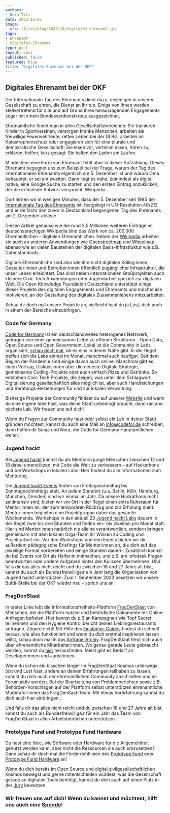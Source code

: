 ```yaml
---
authors:
- Nora Titz
date: 2022-12-05
image: 
  src: /files/blog/2022/10/digitales ehrenamt.jpg
tags:
- Ehrenamt
- Digitales-Ehrenamt
type: post
layout: post
published: false
featured: blue
title: "Digitales Ehrenamt bei der OKF"
---
```


## Digitales Ehrenamt bei der OKF

Der Internationale Tag des Ehrenamts dient dazu, diejenigen in unserer Gesellschaft zu ehren, die Dienst an ihr tun. Einige von ihnen werden stellvertretend für alle und auf Grund ihres herausragenden Engagements sogar mit einem Bundesverdienstkreuz ausgezeichnet. 

Ehrenamtliche findet man in allen Gesellschaftsbereichen: Sie trainieren Kinder in Sportvereinen, versorgen kranke Menschen, arbeiten als freiwillige Feuerwehrleute, retten Leben bei der DLRG, arbeiten im Katastrophenschutz oder engagieren sich für eine plurale und demokratische Gesellschaft; Sie lesen vor, verteilen essen, hören zu, erklären, helfen, kurz gesagt: Sie halten den Laden am Laufen.

Mindestens eine Form von Ehrenamt fehlt aber in dieser Aufzählung. Dieses Ehrenamt begegnet uns zum Beispiel bei der Frage, warum der Tag des Internationalen Ehrenamts eigentlich am 5. Dezember ist und warum Oma behauptet, er sei am zweiten. Dann liegt es nahe, zumindest als digital native, eine Google Suche zu starten und den ersten Eintrag anzuklicken, der die erlösende Antwort verspricht: Wikipedia. 

Dort lernen wir in wenigen Minuten, dass der 5. Dezember seit 1985 der [Internationale Tag des Ehrenamts](https://de.wikipedia.org/wiki/Internationaler_Tag_des_Ehrenamtes) ist, festgelegt in UN-Resolution 40/212 und er de facto den zuvor in Deutschland begangenen Tag des Ehrenamts am 2. Dezember ablöste.  

Diesen Artikel genauso wie die rund 2,5 Millionen weiteren Einträge im deutschsprachigen Wikipedia sind das Werk von ca. 200.000 Ehrenamtlichen - digitalen Ehrenamtlichen. Neben der [Wikipedia](https://de.wikipedia.org/wiki/Wikipedia:Hauptseite) arbeiten sie auch an anderen Anwendungen wie [Openstreetmap](https://www.openstreetmap.de/123/) und [Wheelmap](https://wheelmap.org/), ebenso wie an vielen Bausteinen der digitalen Basis-Infrastruktur wie z.B. Datenstandards. 

Digitale Ehrenamtliche sind also wie ihre nicht digitalen Kolleg:innen, Gestalter:innen und Betreiber:innen öffentlich zugänglicher Infrastruktur, die unser Leben erleichtert. 
Das sind neben internationalen Großprojekten auch kleinere Civic Tech Anwendungen oder Jugendarbeit speziell zur digitalen Welt. Die Open Knowledge Foundation Deutschland unterstützt einige dieser Projekte des digitalen Engagements und Ehrenamts und möchte alle motivieren, an der Gestaltung des digitalen Zusammenlebens mitzuarbeiten. 

Schau dir doch mal unsere Projekte an, vielleicht hast du ja Lust, dich auch in einem der Bereiche einzubringen.

### Code for Germany

[Code for Germany](https://www.codefor.de/) ist ein deutschlandweites heterogenes Netzwerk, getragen von einer gemeinsamen Liebe zu offenen Strukturen - Open Data, Open Source und Open Government. Lokal ist die Community in Labs organisiert, [schau doch mal](https://www.codefor.de/mitmachen/), ob es eins in deiner Nähe gibt. In der Regel treffen sich die Labs einmal im Monat, manchmal auch häufiger. Seit dem Beginn der Pandemie sind einige davon auch online. Manchmal gibt es einen Vortrag, Diskussionen über die neueste Digitale Strategie, gemeinsame Coding-Projekte oder auch einfach Pizza und Getränke. So entstehen Civic Tech Projekte, die zeigen, was unter dem Schlagwort Digitalisierung gesellschaftlich alles möglich ist, aber auch Handreichungen und Beratungs-Beziehungen für und zur lokalen Verwaltung. 
 
Bisherige Projekte der Community findest du auf unserer [Website](https://www.codefor.de/projekte/) und wenn du eine eigene Idee hast, was deine Stadt unbedingt braucht, dann ran ans nächste Lab. Wir freuen uns auf dich! 

Wenn du Fragen zur Community hast oder selbst ein Lab in deiner Stadt gründen möchtest, kannst du auch eine Mail an [info@codefor.de](info@codefor.de)   schreiben, dann helfen dir Sonja und Nora, die Code for Germany Hauptamtlichen weiter.  

### Jugend hackt 

Bei [Jugend hackt](https://jugendhackt.org/) kannst du als Mentor:in junge Menschen zwischen 12 und 18 dabei unterstützen, mit Code die Welt  zu verbessern – auf Hackathons und bei Workshops in lokalen Labs. Hier findest du alle Informationen zum [Mentoring](https://jugendhackt.org/mentoring/).

Die [Jugend hackt Events](https://jugendhackt.org/events/) finden von Freitagnachmittag bis Sonntagnachmittags statt. An jedem Standort (u.a. Berlin, Köln, Hamburg, München, Dresden) sind wir einmal im Jahr. Da unsere Hackathons recht zeitintensiv sind, bieten wir vor Ort in der Regel einen extra Ruheraum für Mentor:innen an, der zum temporären Rückzug und zur Erholung dient. Mentor:innen begleiten eine Projektgruppe dabei das gesamte Wochenende.
Workshops in den aktuell 23 [Jugend hackt Labs](https://jugendhackt.org/labs/) dauern in der Regel zwei bis drei Stunden und finden ein- bis zweimal pro Monat statt. Hier sind Mentor:innen natürlich nie alleine verantwortlich, sondern bringen gemeinsam mit dem lokalen Orga-Team ihr Wissen zu Coding und Projektarbeit ein.
Vor den Workshops und den Events bieten wir dir außerdem pädagogische Briefings für Mentor:innen an, die dich auf das jeweilige Format vorbereiten und einige Stunden dauern. Zusätzlich kannst du bei Events vor Ort als Helfer:in mitmachen, und z.B. am Infodesk Fragen beantworten oder andere Aufgaben hinter den Kulissen übernehmen. 
Und falls dir das alles nicht reicht und du zwischen 18 und 27 Jahre alt bist, kannst du auch als Bundesfreiwillige:r ein Jahr lang die Organisation von Jugend hackt unterstützen: Zum 1. September 2023 besetzen wir unsere Bufdi-Stelle bei der OKF wieder neu – sprich uns an.

### FragDenStaat 

In erster Linie lebt die Informationsfreiheits-Plattform [FragDenStaat](https://fragdenstaat.de/) von Menschen, die die Plattform nutzen und behördliche Dokumente mit Online-Anfragen befreien. Hier kannst du z.B an Kampagnen wie Topf Secret teilnehmen und den Hygiene Kontrollbericht deines Lieblingsrestaurants anfragen.
Zögere nicht! Mit Hilfe des [Einsteiger-Guides](https://fragdenstaat.de/informationsfreiheit/einsteiger-guide/) findest du schnell heraus, wie alles funktioniert und wenn du dich erstmal inspirieren lassen willst, schau doch mal in das [Anfrage-Archiv](https://fragdenstaat.de/anfragen/). 
FragDenStaat freut sich auch über ehrenamtliche Mitarbeiter:innen. Wo genau gerade Leute gebraucht werden, kannst du [hier](https://fragdenstaat.de/ueber-uns/jobs/) herausfinden. Meist gibt es Bedarf an Developer:innen und Jurist:innen. 

Wenn du schon ein bisschen länger im FragDenStaat Kosmos unterwegs bist und Lust hast, andere an deinen Erfahrungen teilhaben zu lassen, kannst du dich auch der ehrenamtlichen Community anschließen und im [Forum](https://forum.okfn.de/c/fragdenstaat/) aktiv werden. Bei der Bearbeitung von Problemberichten sowie z.B. Behörden-Vorschlägen auf der Plattform selbst unterstützen ehrenamtliche Moderator:innen das FragDenSaat-Team. Mit etwas Vorerfahrung kannst du dich auch hier einbringen. . 

Und falls dir das alles nicht reicht und du zwischen 18 und 27 Jahre alt bist, kannst du auch als Bundesfreiwillige:r für ein Jahr das Team von FragDenStaat in allen Arbeitsbereichen unterstützen. 

### Prototype Fund und Prototype Fund Hardware 

Du hast eine Idee, wie Software oder Hardware für die Allgemeinheit genutzt werden kann, aber nicht die Ressourcen sie auch umzusetzen? Dann schau dir doch mal die Förderrichtlinien des [Prototype Fund](https://prototypefund.de/)  oder [Prototype Fund Hardware](https://hardware.prototypefund.de/) an! 

Wenn du dich bereits im Open Source und digital zivilgesellschaftlichen Kosmos bewegst und gerne mitentscheiden würdest, was die Gesellschaft gerade an digitalen Tools benötigt, kannst du dich auch auf einen Platz in der [Jury](https://prototypefund.de/bewerbung/jury/) bewerben. 

### Wir freuen uns auf dich! Wenn du kannst und möchtest, hilft uns auch eine [Spende](https://okfn.de/spenden/#:~:text=F%C3%BCr%20Spenden%20bis%20zu%20300,Kampagnenarbeit%20im%20Interesse%20der%20Zivilgesellschaft)! 
